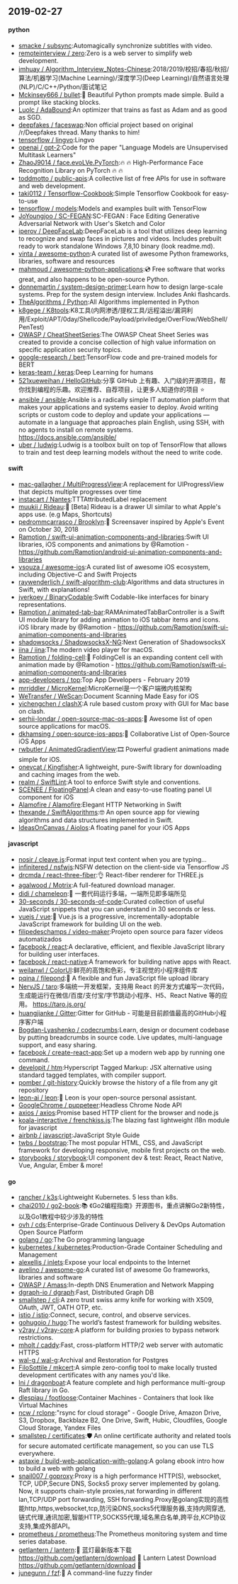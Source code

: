 ## 2019-02-27

#### python
* [smacke / subsync](https://github.com/smacke/subsync):Automagically synchronize subtitles with video.
* [remoteinterview / zero](https://github.com/remoteinterview/zero):Zero is a web server to simplify web development.
* [imhuay / Algorithm_Interview_Notes-Chinese](https://github.com/imhuay/Algorithm_Interview_Notes-Chinese):2018/2019/校招/春招/秋招/算法/机器学习(Machine Learning)/深度学习(Deep Learning)/自然语言处理(NLP)/C/C++/Python/面试笔记
* [Mckinsey666 / bullet](https://github.com/Mckinsey666/bullet):🚅
Beautiful Python prompts made simple. Build a prompt like stacking blocks.
* [Luolc / AdaBound](https://github.com/Luolc/AdaBound):An optimizer that trains as fast as Adam and as good as SGD.
* [deepfakes / faceswap](https://github.com/deepfakes/faceswap):Non official project based on original /r/Deepfakes thread. Many thanks to him!
* [tensorflow / lingvo](https://github.com/tensorflow/lingvo):Lingvo
* [openai / gpt-2](https://github.com/openai/gpt-2):Code for the paper "Language Models are Unsupervised Multitask Learners"
* [ZhaoJ9014 / face.evoLVe.PyTorch](https://github.com/ZhaoJ9014/face.evoLVe.PyTorch):🔥
🔥
High-Performance Face Recognition Library on PyTorch
🔥
🔥
* [toddmotto / public-apis](https://github.com/toddmotto/public-apis):A collective list of free APIs for use in software and web development.
* [taki0112 / Tensorflow-Cookbook](https://github.com/taki0112/Tensorflow-Cookbook):Simple Tensorflow Cookbook for easy-to-use
* [tensorflow / models](https://github.com/tensorflow/models):Models and examples built with TensorFlow
* [JoYoungjoo / SC-FEGAN](https://github.com/JoYoungjoo/SC-FEGAN):SC-FEGAN : Face Editing Generative Adversarial Network with User's Sketch and Color
* [iperov / DeepFaceLab](https://github.com/iperov/DeepFaceLab):DeepFaceLab is a tool that utilizes deep learning to recognize and swap faces in pictures and videos. Includes prebuilt ready to work standalone Windows 7,8,10 binary (look readme.md).
* [vinta / awesome-python](https://github.com/vinta/awesome-python):A curated list of awesome Python frameworks, libraries, software and resources
* [mahmoud / awesome-python-applications](https://github.com/mahmoud/awesome-python-applications):💿
Free software that works great, and also happens to be open-source Python.
* [donnemartin / system-design-primer](https://github.com/donnemartin/system-design-primer):Learn how to design large-scale systems. Prep for the system design interview. Includes Anki flashcards.
* [TheAlgorithms / Python](https://github.com/TheAlgorithms/Python):All Algorithms implemented in Python
* [k8gege / K8tools](https://github.com/k8gege/K8tools):K8工具(内网渗透/提权工具/远程溢出/漏洞利用/Exploit/APT/0day/Shellcode/Payload/priviledge/OverFlow/WebShell/PenTest)
* [OWASP / CheatSheetSeries](https://github.com/OWASP/CheatSheetSeries):The OWASP Cheat Sheet Series was created to provide a concise collection of high value information on specific application security topics.
* [google-research / bert](https://github.com/google-research/bert):TensorFlow code and pre-trained models for BERT
* [keras-team / keras](https://github.com/keras-team/keras):Deep Learning for humans
* [521xueweihan / HelloGitHub](https://github.com/521xueweihan/HelloGitHub):分享 GitHub 上有趣、入门级的开源项目，帮你找到编程的乐趣。欢迎推荐、自荐项目，让更多人知道你的项目
⭐️
* [ansible / ansible](https://github.com/ansible/ansible):Ansible is a radically simple IT automation platform that makes your applications and systems easier to deploy. Avoid writing scripts or custom code to deploy and update your applications — automate in a language that approaches plain English, using SSH, with no agents to install on remote systems. https://docs.ansible.com/ansible/
* [uber / ludwig](https://github.com/uber/ludwig):Ludwig is a toolbox built on top of TensorFlow that allows to train and test deep learning models without the need to write code.

#### swift
* [mac-gallagher / MultiProgressView](https://github.com/mac-gallagher/MultiProgressView):A replacement for UIProgressView that depicts multiple progresses over time
* [instacart / Nantes](https://github.com/instacart/Nantes):TTTAttributedLabel replacement
* [muukii / Rideau](https://github.com/muukii/Rideau):🎪
[Beta] Rideau is a drawer UI similar to what Apple's apps use. (e.g Maps, Shortcuts)
* [pedrommcarrasco / Brooklyn](https://github.com/pedrommcarrasco/Brooklyn):🍎
Screensaver inspired by Apple's Event on October 30, 2018
* [Ramotion / swift-ui-animation-components-and-libraries](https://github.com/Ramotion/swift-ui-animation-components-and-libraries):Swift UI libraries, iOS components and animations by @Ramotion - https://github.com/Ramotion/android-ui-animation-components-and-libraries
* [vsouza / awesome-ios](https://github.com/vsouza/awesome-ios):A curated list of awesome iOS ecosystem, including Objective-C and Swift Projects
* [raywenderlich / swift-algorithm-club](https://github.com/raywenderlich/swift-algorithm-club):Algorithms and data structures in Swift, with explanations!
* [jverkoey / BinaryCodable](https://github.com/jverkoey/BinaryCodable):Swift Codable-like interfaces for binary representations.
* [Ramotion / animated-tab-bar](https://github.com/Ramotion/animated-tab-bar):RAMAnimatedTabBarController is a Swift UI module library for adding animation to iOS tabbar items and icons. iOS library made by @Ramotion - https://github.com/Ramotion/swift-ui-animation-components-and-libraries
* [shadowsocks / ShadowsocksX-NG](https://github.com/shadowsocks/ShadowsocksX-NG):Next Generation of ShadowsocksX
* [iina / iina](https://github.com/iina/iina):The modern video player for macOS.
* [Ramotion / folding-cell](https://github.com/Ramotion/folding-cell):📃
FoldingCell is an expanding content cell with animation made by @Ramotion - https://github.com/Ramotion/swift-ui-animation-components-and-libraries
* [app-developers / top](https://github.com/app-developers/top):Top App Developers - February 2019
* [mrriddler / MicroKernel](https://github.com/mrriddler/MicroKernel):MicroKernel是一个客户端微内核架构
* [WeTransfer / WeScan](https://github.com/WeTransfer/WeScan):Document Scanning Made Easy for iOS
* [yichengchen / clashX](https://github.com/yichengchen/clashX):A rule based custom proxy with GUI for Mac base on clash.
* [serhii-londar / open-source-mac-os-apps](https://github.com/serhii-londar/open-source-mac-os-apps):🚀
Awesome list of open source applications for macOS.
* [dkhamsing / open-source-ios-apps](https://github.com/dkhamsing/open-source-ios-apps):📱
Collaborative List of Open-Source iOS Apps
* [rwbutler / AnimatedGradientView](https://github.com/rwbutler/AnimatedGradientView):🎞
Powerful gradient animations made simple for iOS.
* [onevcat / Kingfisher](https://github.com/onevcat/Kingfisher):A lightweight, pure-Swift library for downloading and caching images from the web.
* [realm / SwiftLint](https://github.com/realm/SwiftLint):A tool to enforce Swift style and conventions.
* [SCENEE / FloatingPanel](https://github.com/SCENEE/FloatingPanel):A clean and easy-to-use floating panel UI component for iOS
* [Alamofire / Alamofire](https://github.com/Alamofire/Alamofire):Elegant HTTP Networking in Swift
* [thexande / SwiftAlgorithms](https://github.com/thexande/SwiftAlgorithms):🤓
An open source app for viewing algorithms and data structures implemented in Swift.
* [IdeasOnCanvas / Aiolos](https://github.com/IdeasOnCanvas/Aiolos):A floating panel for your iOS Apps

#### javascript
* [nosir / cleave.js](https://github.com/nosir/cleave.js):Format input text content when you are typing...
* [infinitered / nsfwjs](https://github.com/infinitered/nsfwjs):NSFW detection on the client-side via Tensorflow JS
* [drcmda / react-three-fiber](https://github.com/drcmda/react-three-fiber):👌
React-fiber renderer for THREE.js
* [agalwood / Motrix](https://github.com/agalwood/Motrix):A full-featured download manager.
* [didi / chameleon](https://github.com/didi/chameleon):🦎
一套代码运行多端，一端所见即多端所见
* [30-seconds / 30-seconds-of-code](https://github.com/30-seconds/30-seconds-of-code):Curated collection of useful JavaScript snippets that you can understand in 30 seconds or less.
* [vuejs / vue](https://github.com/vuejs/vue):🖖
Vue.js is a progressive, incrementally-adoptable JavaScript framework for building UI on the web.
* [filipedeschamps / video-maker](https://github.com/filipedeschamps/video-maker):Projeto open source para fazer vídeos automatizados
* [facebook / react](https://github.com/facebook/react):A declarative, efficient, and flexible JavaScript library for building user interfaces.
* [facebook / react-native](https://github.com/facebook/react-native):A framework for building native apps with React.
* [weilanwl / ColorUI](https://github.com/weilanwl/ColorUI):鲜亮的高饱和色彩，专注视觉的小程序组件库
* [pqina / filepond](https://github.com/pqina/filepond):🌊
A flexible and fun JavaScript file upload library
* [NervJS / taro](https://github.com/NervJS/taro):多端统一开发框架，支持用 React 的开发方式编写一次代码，生成能运行在微信/百度/支付宝/字节跳动小程序、H5、React Native 等的应用。 https://taro.js.org/
* [huangjianke / Gitter](https://github.com/huangjianke/Gitter):Gitter for GitHub - 可能是目前颜值最高的GitHub小程序客户端
* [Bogdan-Lyashenko / codecrumbs](https://github.com/Bogdan-Lyashenko/codecrumbs):Learn, design or document codebase by putting breadcrumbs in source code. Live updates, multi-language support, and easy sharing.
* [facebook / create-react-app](https://github.com/facebook/create-react-app):Set up a modern web app by running one command.
* [developit / htm](https://github.com/developit/htm):Hyperscript Tagged Markup: JSX alternative using standard tagged templates, with compiler support.
* [pomber / git-history](https://github.com/pomber/git-history):Quickly browse the history of a file from any git repository
* [leon-ai / leon](https://github.com/leon-ai/leon):🧠 Leon is your open-source personal assistant.
* [GoogleChrome / puppeteer](https://github.com/GoogleChrome/puppeteer):Headless Chrome Node API
* [axios / axios](https://github.com/axios/axios):Promise based HTTP client for the browser and node.js
* [koala-interactive / frenchkiss.js](https://github.com/koala-interactive/frenchkiss.js):The blazing fast lightweight i18n module for javascript
* [airbnb / javascript](https://github.com/airbnb/javascript):JavaScript Style Guide
* [twbs / bootstrap](https://github.com/twbs/bootstrap):The most popular HTML, CSS, and JavaScript framework for developing responsive, mobile first projects on the web.
* [storybooks / storybook](https://github.com/storybooks/storybook):UI component dev & test: React, React Native, Vue, Angular, Ember & more!

#### go
* [rancher / k3s](https://github.com/rancher/k3s):Lightweight Kubernetes. 5 less than k8s.
* [chai2010 / go2-book](https://github.com/chai2010/go2-book):📚
《Go2编程指南》开源图书，重点讲解Go2新特性，以及Go1教程中较少涉及的特性
* [ovh / cds](https://github.com/ovh/cds):Enterprise-Grade Continuous Delivery & DevOps Automation Open Source Platform
* [golang / go](https://github.com/golang/go):The Go programming language
* [kubernetes / kubernetes](https://github.com/kubernetes/kubernetes):Production-Grade Container Scheduling and Management
* [alexellis / inlets](https://github.com/alexellis/inlets):Expose your local endpoints to the Internet
* [avelino / awesome-go](https://github.com/avelino/awesome-go):A curated list of awesome Go frameworks, libraries and software
* [OWASP / Amass](https://github.com/OWASP/Amass):In-depth DNS Enumeration and Network Mapping
* [dgraph-io / dgraph](https://github.com/dgraph-io/dgraph):Fast, Distributed Graph DB
* [smallstep / cli](https://github.com/smallstep/cli):A zero trust swiss army knife for working with X509, OAuth, JWT, OATH OTP, etc.
* [istio / istio](https://github.com/istio/istio):Connect, secure, control, and observe services.
* [gohugoio / hugo](https://github.com/gohugoio/hugo):The world’s fastest framework for building websites.
* [v2ray / v2ray-core](https://github.com/v2ray/v2ray-core):A platform for building proxies to bypass network restrictions.
* [mholt / caddy](https://github.com/mholt/caddy):Fast, cross-platform HTTP/2 web server with automatic HTTPS
* [wal-g / wal-g](https://github.com/wal-g/wal-g):Archival and Restoration for Postgres
* [FiloSottile / mkcert](https://github.com/FiloSottile/mkcert):A simple zero-config tool to make locally trusted development certificates with any names you'd like.
* [lni / dragonboat](https://github.com/lni/dragonboat):A feature complete and high performance multi-group Raft library in Go.
* [dlespiau / footloose](https://github.com/dlespiau/footloose):Container Machines - Containers that look like Virtual Machines
* [ncw / rclone](https://github.com/ncw/rclone):"rsync for cloud storage" - Google Drive, Amazon Drive, S3, Dropbox, Backblaze B2, One Drive, Swift, Hubic, Cloudfiles, Google Cloud Storage, Yandex Files
* [smallstep / certificates](https://github.com/smallstep/certificates):🛡️
An online certificate authority and related tools for secure automated certificate management, so you can use TLS everywhere.
* [astaxie / build-web-application-with-golang](https://github.com/astaxie/build-web-application-with-golang):A golang ebook intro how to build a web with golang
* [snail007 / goproxy](https://github.com/snail007/goproxy):Proxy is a high performance HTTP(S), websocket, TCP, UDP,Secure DNS, Socks5 proxy server implemented by golang. Now, it supports chain-style proxies,nat forwarding in different lan,TCP/UDP port forwarding, SSH forwarding.Proxy是golang实现的高性能http,https,websocket,tcp,防污染DNS,socks5代理服务器,支持内网穿透,链式代理,通讯加密,智能HTTP,SOCKS5代理,域名黑白名单,跨平台,KCP协议支持,集成外部API。
* [prometheus / prometheus](https://github.com/prometheus/prometheus):The Prometheus monitoring system and time series database.
* [getlantern / lantern](https://github.com/getlantern/lantern):🔴
蓝灯最新版本下载 https://github.com/getlantern/download
🔴
Lantern Latest Download https://github.com/getlantern/download
🔴
* [junegunn / fzf](https://github.com/junegunn/fzf):🌸
A command-line fuzzy finder
